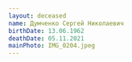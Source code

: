 ```yaml
---
layout: deceased
name: Думченко Сергей Николаевич
birthDate: 13.06.1962
deathDate: 05.11.2021
mainPhoto: IMG_0204.jpeg
---
```

